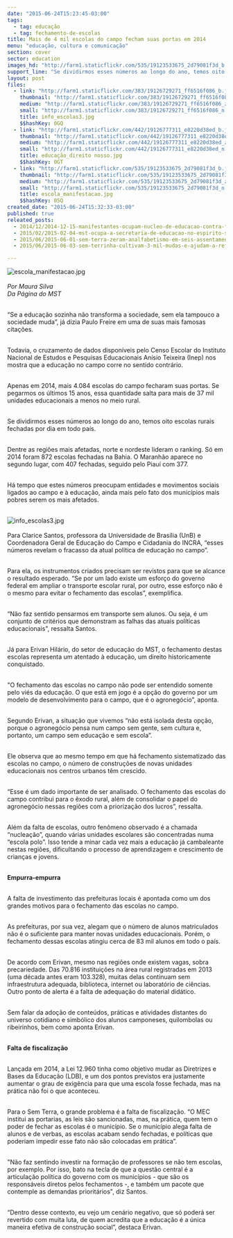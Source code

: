 ```yaml
---
date: "2015-06-24T15:23:45-03:00"
tags:
  - tag: educação
  - tag: fechamento-de-escolas
title: Mais de 4 mil escolas do campo fecham suas portas em 2014
menu: "educação, cultura e comunicação"
section: cover
sector: education
images_hd: "http://farm1.staticflickr.com/535/19123533675_2d79081f3d_b.jpg"
support_line: "Se dividirmos esses números ao longo do ano, temos oito escolas rurais fechadas por dia em todo país. Nos últimos 15 anos, mais de 37 mil unidades encerraram as atividades."
layout: post
files:
  - link: "http://farm1.staticflickr.com/383/19126729271_ff6516f086_b.jpg"
    thumbnail: "http://farm1.staticflickr.com/383/19126729271_ff6516f086_t.jpg"
    medium: "http://farm1.staticflickr.com/383/19126729271_ff6516f086_z.jpg"
    small: "http://farm1.staticflickr.com/383/19126729271_ff6516f086_n.jpg"
    title: info_escolas3.jpg
    $$hashKey: 0GQ
  - link: "http://farm1.staticflickr.com/442/19126777311_e8220d38ed_b.jpg"
    thumbnail: "http://farm1.staticflickr.com/442/19126777311_e8220d38ed_t.jpg"
    medium: "http://farm1.staticflickr.com/442/19126777311_e8220d38ed_z.jpg"
    small: "http://farm1.staticflickr.com/442/19126777311_e8220d38ed_n.jpg"
    title: educação_direito nosso.jpg
    $$hashKey: 0GT
  - link: "http://farm1.staticflickr.com/535/19123533675_2d79081f3d_b.jpg"
    thumbnail: "http://farm1.staticflickr.com/535/19123533675_2d79081f3d_t.jpg"
    medium: "http://farm1.staticflickr.com/535/19123533675_2d79081f3d_z.jpg"
    small: "http://farm1.staticflickr.com/535/19123533675_2d79081f3d_n.jpg"
    title: escola_manifestacao.jpg
    $$hashKey: 05Q
created_date: "2015-06-24T15:32:33-03:00"
published: true
releated_posts:
  - 2014/12/2014-12-15-manifestantes-ocupam-nucleo-de-educacao-contra-fechamento-de-escolas.md
  - 2015/02/2015-02-04-mst-ocupa-a-secretaria-de-educacao-no-espirito-santo.md
  - 2015/06/2015-06-01-sem-terra-zeram-analfabetismo-em-seis-assentamentos-na-bahia.md
  - 2015/06/2015-06-03-sem-terrinha-cultivam-3-mil-mudas-e-ajudam-a-reflorestar-assentamento.md

---
```

<p><img alt="escola_manifestacao.jpg" src="http://farm1.staticflickr.com/535/19123533675_2d79081f3d_b.jpg" /><br />
<br />
<em>Por Maura Silva<br />
Da P&aacute;gina do MST</em></p>

<p><br />
&ldquo;Se a educa&ccedil;&atilde;o sozinha n&atilde;o transforma a sociedade, sem ela tampouco a sociedade muda&rdquo;, j&aacute; dizia Paulo Freire em uma de suas mais famosas cita&ccedil;&otilde;es.</p>

<p><br />
Todavia, o cruzamento de dados dispon&iacute;veis pelo Censo Escolar do Instituto Nacional de Estudos e Pesquisas Educacionais An&iacute;sio Teixeira (Inep) nos mostra que a educa&ccedil;&atilde;o no campo corre no sentido contr&aacute;rio.</p>

<p><br />
Apenas em 2014, mais 4.084 escolas do campo fecharam suas portas. Se pegarmos os &uacute;ltimos 15 anos, essa quantidade salta para mais de 37 mil unidades educacionais a menos no meio rural.</p>

<p><br />
Se dividirmos esses n&uacute;meros ao longo do ano, temos oito escolas rurais fechadas por dia em todo pa&iacute;s.</p>

<p><br />
Dentre as regi&otilde;es mais afetadas, norte e nordeste lideram o ranking. S&oacute; em 2014 foram 872 escolas fechadas na Bahia. O Maranh&atilde;o aparece no segundo lugar, com 407 fechadas, seguido pelo Piau&iacute; com 377.</p>

<p><br />
H&aacute; tempo que estes n&uacute;meros preocupam entidades e movimentos sociais ligados ao campo e &agrave; educa&ccedil;&atilde;o, ainda mais pelo fato dos munic&iacute;pios mais pobres serem os mais afetados.<br />
&nbsp;</p>

<p><img alt="info_escolas3.jpg" src="http://farm1.staticflickr.com/383/19126729271_ff6516f086_b.jpg" /><br />
<br />
Para Clarice Santos, professora da Universidade de Bras&iacute;lia (UnB) e Coordenadora Geral de Educa&ccedil;&atilde;o do Campo e Cidadania do INCRA, &ldquo;esses n&uacute;meros revelam o fracasso da atual pol&iacute;tica de educa&ccedil;&atilde;o no campo&rdquo;.</p>

<p><br />
Para ela, os instrumentos criados precisam ser revistos para que se alcance o resultado esperado. &ldquo;Se por um lado existe um esfor&ccedil;o do governo federal em ampliar o transporte escolar rural, por outro, esse esfor&ccedil;o n&atilde;o &eacute; o mesmo para evitar o fechamento das escolas&rdquo;, exemplifica.</p>

<p><br />
&ldquo;N&atilde;o faz sentido pensarmos em transporte sem alunos. Ou seja, &eacute; um conjunto de crit&eacute;rios que demonstram as falhas das atuais pol&iacute;ticas educacionais&quot;, ressalta Santos.</p>

<p><br />
J&aacute; para Erivan Hil&aacute;rio, do setor de educa&ccedil;&atilde;o do MST, o fechamento destas escolas representa um atentado &agrave; educa&ccedil;&atilde;o, um direito historicamente conquistado.</p>

<p><br />
&quot;O fechamento das escolas no campo n&atilde;o pode ser entendido somente pelo vi&eacute;s da educa&ccedil;&atilde;o. O que est&aacute; em jogo &eacute; a op&ccedil;&atilde;o do governo por um modelo de desenvolvimento para o campo, que &eacute; o agroneg&oacute;cio&rdquo;, aponta.</p>

<p><br />
Segundo Erivan, a situa&ccedil;&atilde;o que vivemos &ldquo;n&atilde;o est&aacute; isolada desta op&ccedil;&atilde;o, porque o agroneg&oacute;cio pensa num campo sem gente, sem cultura e, portanto, um campo sem educa&ccedil;&atilde;o e sem escola&rdquo;.</p>

<p><br />
Ele observa que ao mesmo tempo em que h&aacute; fechamento sistematizado das escolas no campo, o n&uacute;mero de constru&ccedil;&otilde;es de novas unidades educacionais nos centros urbanos t&ecirc;m crescido.</p>

<p><br />
&ldquo;Esse &eacute; um dado importante de ser analisado. O fechamento das escolas do campo contribui para o &ecirc;xodo rural, al&eacute;m de consolidar o papel do agroneg&oacute;cio nessas regi&otilde;es com a prioriza&ccedil;&atilde;o dos lucros&rdquo;, ressalta.</p>

<p><br />
Al&eacute;m da falta de escolas, outro fen&ocirc;meno observado &eacute; a chamada &ldquo;nuclea&ccedil;&atilde;o&rdquo;, quando v&aacute;rias unidades escolares s&atilde;o concentradas numa &ldquo;escola polo&rdquo;. Isso tende a minar cada vez mais a educa&ccedil;&atilde;o j&aacute; cambaleante nestas regi&otilde;es, dificultando o processo de aprendizagem e crescimento de crian&ccedil;as e jovens.</p>

<p><br />
<strong>Empurra-empurra</strong></p>

<p><br />
A falta de investimento das prefeituras locais &eacute; apontada como um dos grandes motivos para o fechamento das escolas no campo.</p>

<p><br />
As prefeituras, por sua vez, alegam que o n&uacute;mero de alunos matriculados n&atilde;o &eacute; o suficiente para manter novas unidades educacionais. Por&eacute;m, o fechamento dessas escolas atingiu cerca de 83 mil alunos em todo o pa&iacute;s.</p>

<p><br />
De acordo com Erivan, mesmo nas regi&otilde;es onde existem vagas, sobra precariedade. Das 70.816 institui&ccedil;&otilde;es na &aacute;rea rural registradas em 2013 (uma d&eacute;cada antes eram 103.328), muitas delas continuam sem infraestrutura adequada, biblioteca, internet ou laborat&oacute;rio de ci&ecirc;ncias. Outro ponto de alerta &eacute; a falta de adequa&ccedil;&atilde;o do material did&aacute;tico.</p>

<p><br />
Sem falar da ado&ccedil;&atilde;o de conte&uacute;dos, pr&aacute;ticas e atividades distantes do universo cotidiano e simb&oacute;lico dos alunos camponeses, quilombolas ou ribeirinhos, bem como aponta Erivan.</p>

<p><br />
<strong>Falta de fiscaliza&ccedil;&atilde;o</strong></p>

<p><br />
Lan&ccedil;ada em 2014, a Lei 12.960 tinha como objetivo mudar as Diretrizes e Bases da Educa&ccedil;&atilde;o (LDB), e um dos pontos previstos era justamente aumentar o grau de exig&ecirc;ncia para que uma escola fosse fechada, mas na pr&aacute;tica n&atilde;o foi o que aconteceu.</p>

<p><br />
Para o Sem Terra, o grande problema &eacute; a falta de fiscaliza&ccedil;&atilde;o. &ldquo;O MEC institui as portarias, as leis s&atilde;o sancionadas, mas, na pr&aacute;tica, quem tem o poder de fechar as escolas &eacute; o munic&iacute;pio. Se o munic&iacute;pio alega falta de alunos e de verbas, as escolas acabam sendo fechadas, e pol&iacute;ticas que poderiam impedir esse fato n&atilde;o s&atilde;o colocadas em pr&aacute;tica&rdquo;.</p>

<p><br />
&quot;N&atilde;o faz sentindo investir na forma&ccedil;&atilde;o de professores se n&atilde;o tem escolas, por exemplo. Por isso, bato na tecla de que a quest&atilde;o central &eacute; a articula&ccedil;&atilde;o pol&iacute;tica do governo com os munic&iacute;pios - que s&atilde;o os respons&aacute;veis diretos pelos fechamentos -, e tamb&eacute;m um pacote que contemple as demandas priorit&aacute;rios&quot;, diz Santos.</p>

<p><br />
&ldquo;Dentro desse contexto, eu vejo um cen&aacute;rio negativo, que s&oacute; poder&aacute; ser revertido com muita luta, de quem acredita que a educa&ccedil;&atilde;o &eacute; a &uacute;nica maneira efetiva de constru&ccedil;&atilde;o social&rdquo;, destaca Erivan.</p>
